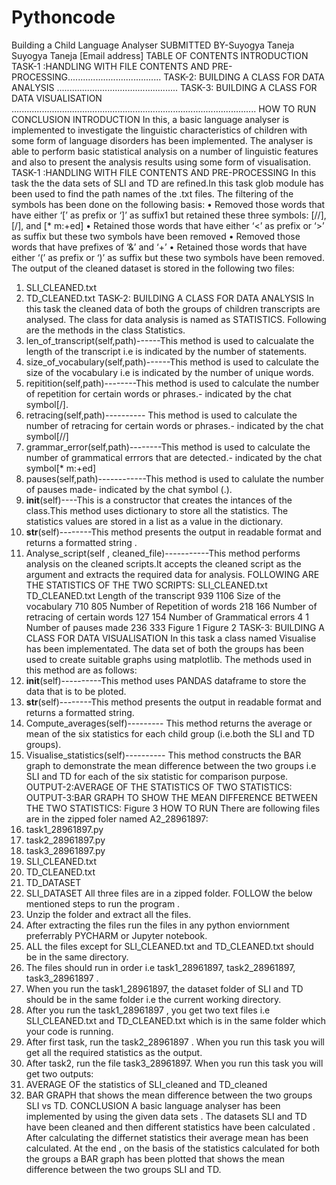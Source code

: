 # Pythoncode
Building a Child Language Analyser
SUBMITTED BY-Suyogya Taneja
Suyogya Taneja
[Email address]
TABLE OF CONTENTS
INTRODUCTION 
TASK-1 :HANDLING WITH FILE CONTENTS AND PRE-PROCESSING.....................................
TASK-2: BUILDING A CLASS FOR DATA ANALYSIS ................................................
TASK-3: BUILDING A CLASS FOR DATA VISUALISATION ................................................................................................. 
HOW TO RUN 
CONCLUSION 
INTRODUCTION
In this, a basic language analyser is implemented to investigate the linguistic characteristics of children with some form of language disorders has been implemented. The analyser is able to perform basic statistical analysis on a number of linguistic features and also to present the analysis results using some form of visualisation.
TASK-1 :HANDLING WITH FILE CONTENTS AND PRE-PROCESSING
In this task the the data sets of SLI and TD are refined.In this task glob module has been used to find the path names of the .txt files.
The filtering of the symbols has been done on the following basis:
• Removed those words that have either ‘[’ as prefix or ‘]’ as suffix1 but retained these three symbols: [//], [/], and [* m:+ed]
• Retained those words that have either ‘<’ as prefix or ‘>’ as suffix but these two symbols
have been removed
• Removed those words that have prefixes of ‘&’ and ‘+’
• Retained those words that have either ‘(’ as prefix or ‘)’ as suffix but these two symbols
have been removed.
The output of the cleaned dataset is stored in the following two files:
1. SLI_CLEANED.txt
2. TD_CLEANED.txt
TASK-2: BUILDING A CLASS FOR DATA ANALYSIS
In this task the cleaned data of both the groups of children transcripts are analysed.
The class for data analysis is named as STATISTICS. Following are the methods in the class Statistics.
1. len_of_transcript(self,path)------This method is used to calcualate the length of the transcript i.e is indicated by the number of statements.
2. size_of_vocabulary(self,path)------This method is used to calculate the size of the vocabulary i.e is indicated by the number of unique words.
3. repitition(self,path)--------This method is used to calculate the number of repetition for certain words or phrases.- indicated by the chat symbol[/].
4. retracing(self,path)---------- This method is used to calculate the number of retracing for certain words or phrases.- indicated by the chat symbol[//]
5. grammar_error(self,path)--------This method is used to calculate the number of grammatical errrors that are detected.- indicated by the chat symbol[* m:+ed]
6. pauses(self,path)------------This method is used to calulate the number of pauses made- indicated by the chat symbol (.).
7. __init__(self)----This is a constructor that creates the intances of the class.This method uses dictionary to store all the statistics. The statistics values are stored in a list as a value in the dictionary.
8. __str__(self)--------This method presents the output in readable format and returns a formatted string .
9. Analyse_script(self , cleaned_file)-----------This method performs analysis on the cleaned scripts.It accepts the cleaned script as the argument and extracts the required data for analysis.
FOLLOWING ARE THE STATISTICS OF THE TWO SCRIPTS:
SLI_CLEANED.txt
TD_CLEANED.txt
Length of the transcript
939
1106
Size of the vocabulary
710
805
Number of Repetition of words
218
166
Number of retracing of certain words
127
154
Number of Grammatical errors
4
1
Number of pauses made
236
333
Figure 1
Figure 2
TASK-3: BUILDING A CLASS FOR DATA VISUALISATION
In this task a class named Visualise has been implementated. The data set of both the groups has been used to create suitable graphs using matplotlib.
The methods used in this method are as follows:
1. __init__(self)----------This method uses PANDAS dataframe to store the data that is to be ploted.
2. __str__(self)--------This method presents the output in readable format and returns a formatted string.
3. Compute_averages(self)--------- This method returns the average or mean of the six statistics for each child group (i.e.both the SLI and TD groups).
4. Visualise_statistics(self)---------- This method constructs the BAR graph to demonstrate the mean difference between the two groups i.e SLI and TD for each of the six statistic for comparison purpose.
OUTPUT-2:AVERAGE OF THE STATISTICS OF TWO STATISTICS:
OUTPUT-3:BAR GRAPH TO SHOW THE MEAN DIFFERENCE BETWEEN THE TWO STATISTICS:
Figure 3
HOW TO RUN
There are following files are in the zipped foler named A2_28961897:
1. task1_28961897.py
2. task2_28961897.py
3. task3_28961897.py
4. SLI_CLEANED.txt
5. TD_CLEANED.txt
6. TD_DATASET
7. SLI_DATASET
All three files are in a zipped folder. FOLLOW the below mentioned steps to run the program .
1. Unzip the folder and extract all the files.
2. After extracting the files run the files in any python enviornment preferrably PYCHARM or Jupyter notebook.
3. ALL the files except for SLI_CLEANED.txt and TD_CLEANED.txt should be in the same directory.
4. The files should run in order i.e task1_28961897, task2_28961897, task3_28961897 .
5. When you run the task1_28961897, the dataset folder of SLI and TD should be in the same folder i.e the current working directory.
6. After you run the task1_28961897 , you get two text files i.e SLI_CLEANED.txt and TD_CLEANED.txt which is in the same folder which your code is running.
7. After first task, run the task2_28961897 . When you run this task you will get all the required statistics as the output.
8. After task2, run the file task3_28961897. When you run this task you will get two outputs:
1. AVERAGE OF the statistics of SLI_cleaned and TD_cleaned
2. BAR GRAPH that shows the mean difference between the two groups SLI vs TD.
CONCLUSION
A basic language analyser has been implemented by using the given data sets . The datasets SLI and TD have been cleaned and then different statistics have been calculated . After calculating the differnet statistics their average mean has been calculated. At the end , on the basis of the statistics calculated for both the groups a BAR graph has been plotted that shows the mean difference between the two groups SLI and TD.
